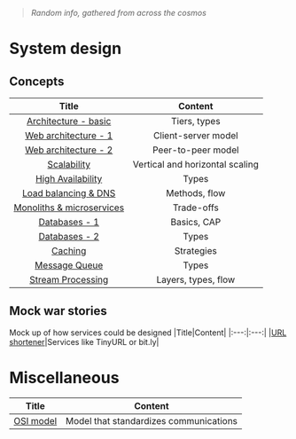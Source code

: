 > _Random info, gathered from across the cosmos_

# System design
## Concepts
|Title|Content|
|:---:|:---:|
|[Architecture - basic](system-design/1-architecture-basic.md)|Tiers, types|
|[Web architecture - 1](system-design/2-web-architecture-1.md)|Client-server model|
|[Web architecture - 2](system-design/2-web-architecture-2.md)|Peer-to-peer model|
|[Scalability](system-design/3-scalability.md)|Vertical and horizontal scaling|
|[High Availability](system-design/4-high-availability.md)|Types|
|[Load balancing & DNS](system-design/5-load-balancing-%26-dns.md)|Methods, flow|
|[Monoliths & microservices](system-design/6-monolith-%26-microservices.md)|Trade-offs|
|[Databases - 1](system-design/7-databases-1.md)|Basics, CAP|
|[Databases - 2](system-design/7-databases-2.md)|Types|
|[Caching](system-design/8-caching.md)|Strategies|
|[Message Queue](system-design/9-message-queue.md)|Types|
|[Stream Processing](system-design/10-stream-processing.md)|Layers, types, flow|

## Mock war stories
Mock up of how services could be designed
|Title|Content|
|:---:|:---:|
|[URL shortener](system-design/mock-war-stories/url-shortener.md)|Services like TinyURL or bit.ly|

# Miscellaneous
|Title|Content|
|:---:|:---:|
|[OSI model](misc/osi-model.md)|Model that standardizes communications|